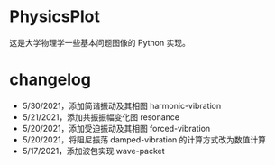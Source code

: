 # PhysicsPlot

这是大学物理学一些基本问题图像的 Python 实现。



# changelog

* 5/30/2021，添加简谐振动及其相图 harmonic-vibration
* 5/21/2021，添加共振振幅变化图 resonance
* 5/20/2021，添加受迫振动及其相图 forced-vibration
* 5/20/2021，将阻尼振荡 damped-vibration 的计算方式改为数值计算
* 5/17/2021，添加波包实现 wave-packet